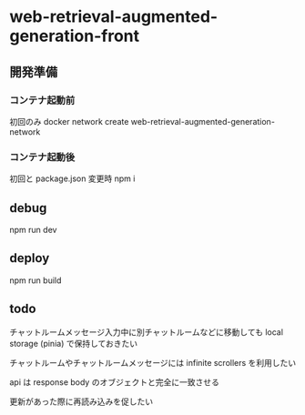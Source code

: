 # web-retrieval-augmented-generation-front

## 開発準備

### コンテナ起動前

初回のみ
docker network create web-retrieval-augmented-generation-network

### コンテナ起動後

初回と package.json 変更時
npm i

## debug

npm run dev

## deploy

npm run build

## todo

チャットルームメッセージ入力中に別チャットルームなどに移動しても local storage (pinia) で保持しておきたい

チャットルームやチャットルームメッセージには infinite scrollers を利用したい

api は response body のオブジェクトと完全に一致させる

更新があった際に再読み込みを促したい
